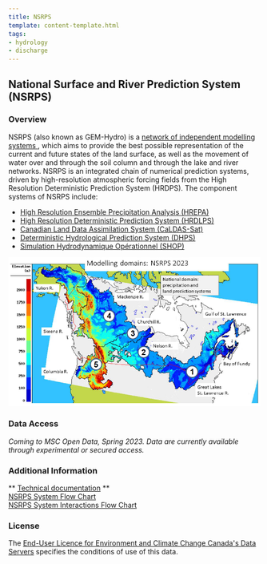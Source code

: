 ```yaml
---
title: NSRPS
template: content-template.html
tags: 
- hydrology
- discharge
---
```


## **National Surface and River Prediction System (NSRPS)**

### **Overview**

<p> NSRPS (also known as GEM-Hydro) is a <a href="../../NSRPS/diagrams/GEM-Hydro_schematic_current.png"> network of independent modelling systems </a> , which aims to provide the best possible representation of the current and future states of the land surface, as well as the movement of water over and through the soil column and through the lake and river networks. NSRPS is an integrated chain of numerical prediction systems, driven by high-resolution atmospheric forcing fields from the 
High Resolution Deterministic Prediction System (HRDPS). The component systems of NSRPS include: </p>
<ul>
<li> <a href = "../../HREPA/HREPA-1.3.0"> High Resolution Ensemble Precipitation Analysis (HREPA) </a>
<li> <a href = "../../HRDLPS/HRDLPS-2.0"> High Resolution Deterministic Prediction System (HRDLPS) </a>
<li> <a href = "../../CALDAS-SAT/CALDAS-SAT-2.1.3">Canadian Land Data Assimilation System (CaLDAS-Sat) </a>
<li> <a href = "../../DHPS/DHPS-3.1.0"> Deterministic Hydrological Prediction System (DHPS) </a>
<li> <a href = "../../../coming-soon"> Simulation Hydrodynamique Opérationnel (SHOP) </a>
</ul>


<!-- 
* [1.0](./path/to/old_version.md)
* [2.0](../../license/license.md)
 -->


![alt text](domain-images/NSRPS_domain.png "Title")

### **Data Access**
<p> <i> Coming to MSC Open Data, Spring 2023. Data are currently available through experimental or secured access.</i> </p>
 

### **Additional Information**

** [Technical documentation](https://collaboration.cmc.ec.gc.ca/cmc/CMOI/product_guide/docs/tech_notes/technote_dhps-310_20211130_e.pdf) **
<br>
<a href="../../NSRPS/diagrams/NSRPS_chart_System_2023.png"> NSRPS System Flow Chart </a>
<br>
<a href="../../NSRPS/diagrams/NSRPS_chart_Interactions_2021.png"> NSRPS System Interactions Flow Chart </a>


### **License**

The [End-User Licence for Environment and Climate Change Canada's Data Servers](../../license/license.md) specifies the conditions of use of this data.



